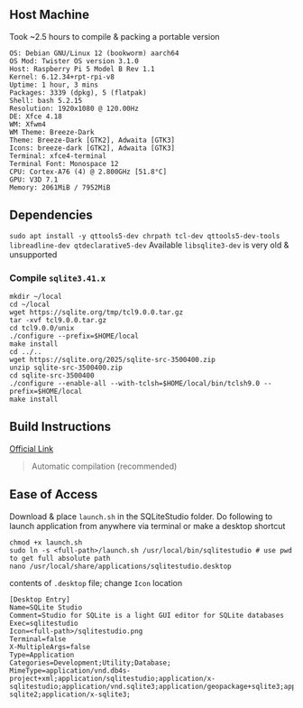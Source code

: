 ## Host Machine
Took ~2.5 hours to compile & packing a portable version

```
OS: Debian GNU/Linux 12 (bookworm) aarch64 
OS Mod: Twister OS version 3.1.0 
Host: Raspberry Pi 5 Model B Rev 1.1 
Kernel: 6.12.34+rpt-rpi-v8 
Uptime: 1 hour, 3 mins 
Packages: 3339 (dpkg), 5 (flatpak) 
Shell: bash 5.2.15 
Resolution: 1920x1080 @ 120.00Hz 
DE: Xfce 4.18 
WM: Xfwm4 
WM Theme: Breeze-Dark 
Theme: Breeze-Dark [GTK2], Adwaita [GTK3] 
Icons: breeze-dark [GTK2], Adwaita [GTK3] 
Terminal: xfce4-terminal 
Terminal Font: Monospace 12 
CPU: Cortex-A76 (4) @ 2.800GHz [51.8°C] 
GPU: V3D 7.1 
Memory: 2061MiB / 7952MiB 
```

## Dependencies
`sudo apt install -y qttools5-dev chrpath tcl-dev qttools5-dev-tools libreadline-dev qtdeclarative5-dev`
Available `libsqlite3-dev` is very old & unsupported
### Compile `sqlite3.41.x`
```
mkdir ~/local
cd ~/local
wget https://sqlite.org/tmp/tcl9.0.0.tar.gz
tar -xvf tcl9.0.0.tar.gz
cd tcl9.0.0/unix
./configure --prefix=$HOME/local
make install
cd ../..
wget https://sqlite.org/2025/sqlite-src-3500400.zip
unzip sqlite-src-3500400.zip
cd sqlite-src-3500400
./configure --enable-all --with-tclsh=$HOME/local/bin/tclsh9.0 --prefix=$HOME/local
make install
```

## Build Instructions
[Official Link](https://github.com/pawelsalawa/sqlitestudio/wiki/Instructions_for_compilation_under_Linux)
> Automatic compilation (recommended)

## Ease of Access
Download & place `launch.sh` in the SQLiteStudio folder. Do following to launch application from anywhere via terminal or make a desktop shortcut
```
chmod +x launch.sh
sudo ln -s <full-path>/launch.sh /usr/local/bin/sqlitestudio # use pwd to get full absolute path
nano /usr/local/share/applications/sqlitestudio.desktop
```
contents of `.desktop` file; change `Icon` location
```
[Desktop Entry]
Name=SQLite Studio
Comment=Studio for SQLite is a light GUI editor for SQLite databases
Exec=sqlitestudio
Icon=<full-path>/sqlitestudio.png
Terminal=false
X-MultipleArgs=false
Type=Application
Categories=Development;Utility;Database;
MimeType=application/vnd.db4s-project+xml;application/sqlitestudio;application/x-sqlitestudio;application/vnd.sqlite3;application/geopackage+sqlite3;application/x-sqlite2;application/x-sqlite3;
```
